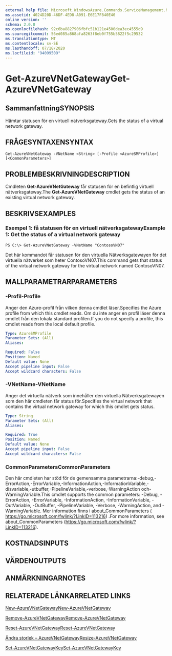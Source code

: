 ```yaml
---
external help file: Microsoft.WindowsAzure.Commands.ServiceManagement.Network.dll-Help.xml
ms.assetid: 4024D20D-46DF-4ED8-A091-E6E17F840E40
online version: ''
schema: 2.0.0
ms.openlocfilehash: 92c6ba8827906fbfc51b121e4500dea3ec4555d9
ms.sourcegitcommit: 56ed085a868afa8263f8eb0f755b5822f5c29532
ms.translationtype: MT
ms.contentlocale: sv-SE
ms.lasthandoff: 07/18/2020
ms.locfileid: "94099509"
---
```

# <span data-ttu-id="07187-101">Get-AzureVNetGateway</span><span class="sxs-lookup"><span data-stu-id="07187-101">Get-AzureVNetGateway</span></span>

## <span data-ttu-id="07187-102">Sammanfattning</span><span class="sxs-lookup"><span data-stu-id="07187-102">SYNOPSIS</span></span>
<span data-ttu-id="07187-103">Hämtar statusen för en virtuell nätverksgateway.</span><span class="sxs-lookup"><span data-stu-id="07187-103">Gets the status of a virtual network gateway.</span></span>

## <span data-ttu-id="07187-104">FRÅGESYNTAXEN</span><span class="sxs-lookup"><span data-stu-id="07187-104">SYNTAX</span></span>

```
Get-AzureVNetGateway -VNetName <String> [-Profile <AzureSMProfile>] [<CommonParameters>]
```

## <span data-ttu-id="07187-105">PROBLEMBESKRIVNING</span><span class="sxs-lookup"><span data-stu-id="07187-105">DESCRIPTION</span></span>
<span data-ttu-id="07187-106">Cmdleten **Get-AzureVNetGateway** får statusen för en befintlig virtuell nätverksgateway.</span><span class="sxs-lookup"><span data-stu-id="07187-106">The **Get-AzureVNetGateway** cmdlet gets the status of an existing virtual network gateway.</span></span>

## <span data-ttu-id="07187-107">BESKRIVS</span><span class="sxs-lookup"><span data-stu-id="07187-107">EXAMPLES</span></span>

### <span data-ttu-id="07187-108">Exempel 1: få statusen för en virtuell nätverksgateway</span><span class="sxs-lookup"><span data-stu-id="07187-108">Example 1: Get the status of a virtual network gateway</span></span>
```
PS C:\> Get-AzureVNetGateway -VNetName "ContosoVN07"
```

<span data-ttu-id="07187-109">Det här kommandot får statusen för den virtuella Nätverksgatewayen för det virtuella nätverket som heter ContosoVN07.</span><span class="sxs-lookup"><span data-stu-id="07187-109">This command gets that status of the virtual network gateway for the virtual network named ContosoVN07.</span></span>

## <span data-ttu-id="07187-110">MALLPARAMETRAR</span><span class="sxs-lookup"><span data-stu-id="07187-110">PARAMETERS</span></span>

### <span data-ttu-id="07187-111">-Profil</span><span class="sxs-lookup"><span data-stu-id="07187-111">-Profile</span></span>
<span data-ttu-id="07187-112">Anger den Azure-profil från vilken denna cmdlet läser.</span><span class="sxs-lookup"><span data-stu-id="07187-112">Specifies the Azure profile from which this cmdlet reads.</span></span> <span data-ttu-id="07187-113">Om du inte anger en profil läser denna cmdlet från den lokala standard profilen.</span><span class="sxs-lookup"><span data-stu-id="07187-113">If you do not specify a profile, this cmdlet reads from the local default profile.</span></span>

```yaml
Type: AzureSMProfile
Parameter Sets: (All)
Aliases: 

Required: False
Position: Named
Default value: None
Accept pipeline input: False
Accept wildcard characters: False
```

### <span data-ttu-id="07187-114">-VNetName</span><span class="sxs-lookup"><span data-stu-id="07187-114">-VNetName</span></span>
<span data-ttu-id="07187-115">Anger det virtuella nätverk som innehåller den virtuella Nätverksgatewayen som den här cmdleten får status för.</span><span class="sxs-lookup"><span data-stu-id="07187-115">Specifies the virtual network that contains the virtual network gateway for which this cmdlet gets status.</span></span>

```yaml
Type: String
Parameter Sets: (All)
Aliases: 

Required: True
Position: Named
Default value: None
Accept pipeline input: False
Accept wildcard characters: False
```

### <span data-ttu-id="07187-116">CommonParameters</span><span class="sxs-lookup"><span data-stu-id="07187-116">CommonParameters</span></span>
<span data-ttu-id="07187-117">Den här cmdleten har stöd för de gemensamma parametrarna:-debug,-ErrorAction,-ErrorVariable,-InformationAction,-InformationVariable,-disvariable,-utbuffer,-PipelineVariable,-verbose,-WarningAction och-WarningVariable.</span><span class="sxs-lookup"><span data-stu-id="07187-117">This cmdlet supports the common parameters: -Debug, -ErrorAction, -ErrorVariable, -InformationAction, -InformationVariable, -OutVariable, -OutBuffer, -PipelineVariable, -Verbose, -WarningAction, and -WarningVariable.</span></span> <span data-ttu-id="07187-118">Mer information finns i about_CommonParameters ( https://go.microsoft.com/fwlink/?LinkID=113216) .</span><span class="sxs-lookup"><span data-stu-id="07187-118">For more information, see about_CommonParameters (https://go.microsoft.com/fwlink/?LinkID=113216).</span></span>

## <span data-ttu-id="07187-119">KOSTNADS</span><span class="sxs-lookup"><span data-stu-id="07187-119">INPUTS</span></span>

## <span data-ttu-id="07187-120">VÄRDEN</span><span class="sxs-lookup"><span data-stu-id="07187-120">OUTPUTS</span></span>

## <span data-ttu-id="07187-121">ANMÄRKNINGAR</span><span class="sxs-lookup"><span data-stu-id="07187-121">NOTES</span></span>

## <span data-ttu-id="07187-122">RELATERADE LÄNKAR</span><span class="sxs-lookup"><span data-stu-id="07187-122">RELATED LINKS</span></span>

[<span data-ttu-id="07187-123">New-AzureVNetGateway</span><span class="sxs-lookup"><span data-stu-id="07187-123">New-AzureVNetGateway</span></span>](./New-AzureVNetGateway.md)

[<span data-ttu-id="07187-124">Remove-AzureVNetGateway</span><span class="sxs-lookup"><span data-stu-id="07187-124">Remove-AzureVNetGateway</span></span>](./Remove-AzureVNetGateway.md)

[<span data-ttu-id="07187-125">Reset-AzureVNetGateway</span><span class="sxs-lookup"><span data-stu-id="07187-125">Reset-AzureVNetGateway</span></span>](./Reset-AzureVNetGateway.md)

[<span data-ttu-id="07187-126">Ändra storlek – AzureVNetGateway</span><span class="sxs-lookup"><span data-stu-id="07187-126">Resize-AzureVNetGateway</span></span>](./Resize-AzureVNetGateway.md)

[<span data-ttu-id="07187-127">Set-AzureVNetGatewayKey</span><span class="sxs-lookup"><span data-stu-id="07187-127">Set-AzureVNetGatewayKey</span></span>](./Set-AzureVNetGatewayKey.md)


